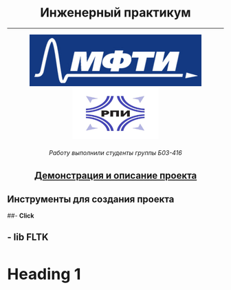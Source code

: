 <h1 align="center">Инженерный практикум</h1>

<hr>

<p align="center">
    <img src="logo.jpg" alt="logo" height="120" width="400"/>
    <img src="logo_2.jpg" alt="logo_2" height="120" width="200"/>
</p>

<h6 align="center">Работу выполнили студенты группы Б03-416</h6>

<h2 align="center"><a  href="https://solitairevue.firebaseapp.com">Демонстрация и описание проекта</a></h2>

## Инструменты для создания проекта

##- **Click**

## - **lib FLTK**
<h1 style="font-size: 36px;">Heading 1</h1>
